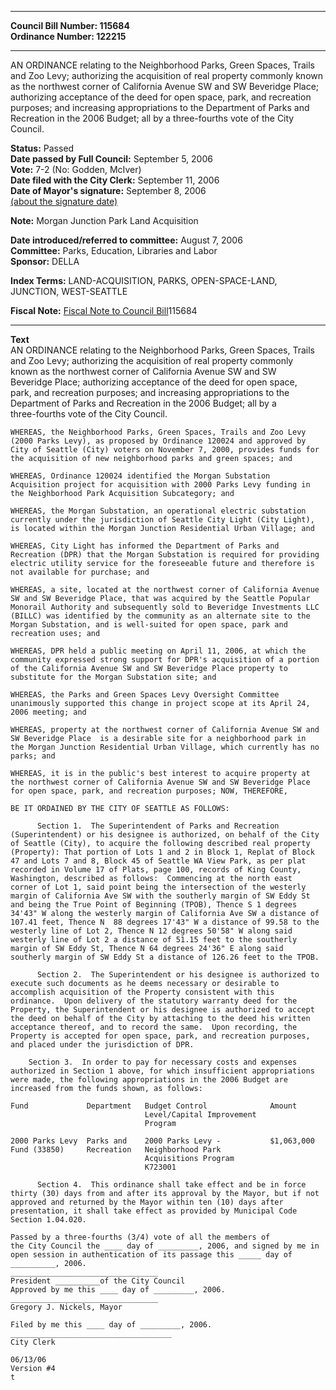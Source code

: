 * * * * *  
  
**Council Bill Number: [](#h0)[](#h2)115684**   
**Ordinance Number: 122215**  
  
* * * * *  
  
AN ORDINANCE relating to the Neighborhood Parks, Green Spaces, Trails and Zoo Levy; authorizing the acquisition of real property commonly known as the northwest corner of California Avenue SW and SW Beveridge Place; authorizing acceptance of the deed for open space, park, and recreation purposes; and increasing appropriations to the Department of Parks and Recreation in the 2006 Budget; all by a three-fourths vote of the City Council.  
  
**Status:** Passed   
**Date passed by Full Council:** September 5, 2006   
**Vote:** 7-2 (No: Godden, McIver)   
**Date filed with the City Clerk:** September 11, 2006   
**Date of Mayor's signature:** September 8, 2006   
[(about the signature date)](/~public/approvaldate.htm)   
  
**Note:** Morgan Junction Park Land Acquisition  
  
  
**Date introduced/referred to committee:** August 7, 2006   
**Committee:** Parks, Education, Libraries and Labor   
**Sponsor:** DELLA   
  
**Index Terms:** LAND-ACQUISITION, PARKS, OPEN-SPACE-LAND, JUNCTION, WEST-SEATTLE  
  
**Fiscal Note:** [Fiscal Note to Council Bill](http://clerk.seattle.gov/~public/fnote/115684.htm)[](#h1)[](#h3)115684  
  
* * * * *  
  
**Text**  
    AN ORDINANCE relating to the Neighborhood Parks, Green Spaces, Trails  
    and Zoo Levy; authorizing the acquisition of real property commonly  
    known as the northwest corner of California Avenue SW and SW  
    Beveridge Place; authorizing acceptance of the deed for open space,  
    park, and recreation purposes; and increasing appropriations to the  
    Department of Parks and Recreation in the 2006 Budget; all by a  
    three-fourths vote of the City Council.  
  
    WHEREAS, the Neighborhood Parks, Green Spaces, Trails and Zoo Levy  
    (2000 Parks Levy), as proposed by Ordinance 120024 and approved by  
    City of Seattle (City) voters on November 7, 2000, provides funds for  
    the acquisition of new neighborhood parks and green spaces; and  
  
    WHEREAS, Ordinance 120024 identified the Morgan Substation  
    Acquisition project for acquisition with 2000 Parks Levy funding in  
    the Neighborhood Park Acquisition Subcategory; and  
  
    WHEREAS, the Morgan Substation, an operational electric substation  
    currently under the jurisdiction of Seattle City Light (City Light),  
    is located within the Morgan Junction Residential Urban Village; and  
  
    WHEREAS, City Light has informed the Department of Parks and  
    Recreation (DPR) that the Morgan Substation is required for providing  
    electric utility service for the foreseeable future and therefore is  
    not available for purchase; and  
  
    WHEREAS, a site, located at the northwest corner of California Avenue  
    SW and SW Beveridge Place, that was acquired by the Seattle Popular  
    Monorail Authority and subsequently sold to Beveridge Investments LLC  
    (BILLC) was identified by the community as an alternate site to the  
    Morgan Substation, and is well-suited for open space, park and  
    recreation uses; and  
  
    WHEREAS, DPR held a public meeting on April 11, 2006, at which the  
    community expressed strong support for DPR's acquisition of a portion  
    of the California Avenue SW and SW Beveridge Place property to  
    substitute for the Morgan Substation site; and  
  
    WHEREAS, the Parks and Green Spaces Levy Oversight Committee  
    unanimously supported this change in project scope at its April 24,  
    2006 meeting; and  
  
    WHEREAS, property at the northwest corner of California Avenue SW and  
    SW Beveridge Place  is a desirable site for a neighborhood park in  
    the Morgan Junction Residential Urban Village, which currently has no  
    parks; and  
  
    WHEREAS, it is in the public's best interest to acquire property at  
    the northwest corner of California Avenue SW and SW Beveridge Place  
    for open space, park, and recreation purposes; NOW, THEREFORE,  
  
    BE IT ORDAINED BY THE CITY OF SEATTLE AS FOLLOWS:  
  
          Section 1.  The Superintendent of Parks and Recreation  
    (Superintendent) or his designee is authorized, on behalf of the City  
    of Seattle (City), to acquire the following described real property  
    (Property): That portion of Lots 1 and 2 in Block 1, Replat of Block  
    47 and Lots 7 and 8, Block 45 of Seattle WA View Park, as per plat  
    recorded in Volume 17 of Plats, page 100, records of King County,  
    Washington, described as follows:  Commencing at the north east  
    corner of Lot 1, said point being the intersection of the westerly  
    margin of California Ave SW with the southerly margin of SW Eddy St  
    and being the True Point of Beginning (TPOB), Thence S 1 degrees  
    34'43" W along the westerly margin of California Ave SW a distance of  
    107.41 feet, Thence N  88 degrees 17'43" W a distance of 99.58 to the  
    westerly line of Lot 2, Thence N 12 degrees 50'58" W along said  
    westerly line of Lot 2 a distance of 51.15 feet to the southerly  
    margin of SW Eddy St, Thence N 64 degrees 24'36" E along said  
    southerly margin of SW Eddy St a distance of 126.26 feet to the TPOB.  
  
          Section 2.  The Superintendent or his designee is authorized to  
    execute such documents as he deems necessary or desirable to  
    accomplish acquisition of the Property consistent with this  
    ordinance.  Upon delivery of the statutory warranty deed for the  
    Property, the Superintendent or his designee is authorized to accept  
    the deed on behalf of the City by attaching to the deed his written  
    acceptance thereof, and to record the same.  Upon recording, the  
    Property is accepted for open space, park, and recreation purposes,  
    and placed under the jurisdiction of DPR.  
  
        Section 3.  In order to pay for necessary costs and expenses  
    authorized in Section 1 above, for which insufficient appropriations  
    were made, the following appropriations in the 2006 Budget are  
    increased from the funds shown, as follows:  
  
    Fund             Department   Budget Control              Amount  
                                  Level/Capital Improvement  
                                  Program  
  
    2000 Parks Levy  Parks and    2000 Parks Levy -           $1,063,000  
    Fund (33850)     Recreation   Neighborhood Park  
                                  Acquisitions Program  
                                  K723001  
  
          Section 4.  This ordinance shall take effect and be in force  
    thirty (30) days from and after its approval by the Mayor, but if not  
    approved and returned by the Mayor within ten (10) days after  
    presentation, it shall take effect as provided by Municipal Code  
    Section 1.04.020.  
  
    Passed by a three-fourths (3/4) vote of all the members of  
    the City Council the ____ day of _________, 2006, and signed by me in  
    open session in authentication of its passage this _____ day of  
    __________, 2006.  
    _________________________________  
    President __________of the City Council  
    Approved by me this ____ day of _________, 2006.  
    _________________________________  
    Gregory J. Nickels, Mayor  
  
    Filed by me this ____ day of _________, 2006.  
    ____________________________________  
    City Clerk  
  
    06/13/06  
    Version #4  
    t  
